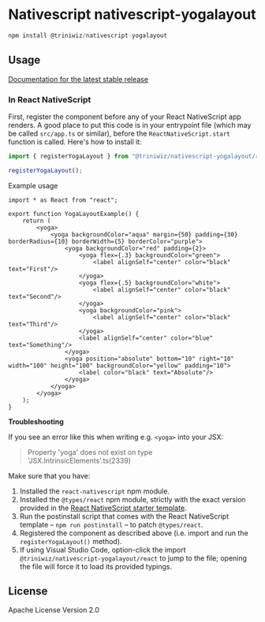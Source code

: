 # Nativescript nativescript-yogalayout

```javascript
npm install @triniwiz/nativescript-yogalayout
```

## Usage

[Documentation for the latest stable release](https://triniwiz.github.io/nativescript-plugins/api-reference/yogalayout.html)

### In React NativeScript

First, register the component before any of your React NativeScript app renders. A good place to put this code is in your entrypoint file (which may be called `src/app.ts` or similar), before the `ReactNativeScript.start` function is called. Here's how to install it:

```ts
import { registerYogaLayout } from "@triniwiz/nativescript-yogalayout/react";

registerYogaLayout();
```

Example usage

```tsx
import * as React from "react";

export function YogaLayoutExample() {
    return (
        <yoga>
            <yoga backgroundColor="aqua" margin={50} padding={30} borderRadius={10} borderWidth={5} borderColor="purple">
                <yoga backgroundColor="red" padding={2}>
                    <yoga flex={.3} backgroundColor="green">
                        <label alignSelf="center" color="black" text="First"/>
                    </yoga>
                    <yoga flex={.5} backgroundColor="white">
                        <label alignSelf="center" color="black" text="Second"/>
                    </yoga>
                    <yoga backgroundColor="pink">
                        <label alignSelf="center" color="black" text="Third"/>
                    </yoga>
                    <label alignSelf="center" color="blue" text="Something"/>
                </yoga>
                <yoga position="absolute" bottom="10" right="10" width="100" height="100" backgroundColor="yellow" padding="10">
                    <label color="black" text="Absolute"/>
                </yoga>
            </yoga>
        </yoga>
    );
}
```

**Troubleshooting**

If you see an error like this when writing e.g. `<yoga>` into your JSX:

> Property 'yoga' does not exist on type 'JSX.IntrinsicElements'.ts(2339)

Make sure that you have:

1. Installed the `react-nativescript` npm module.
2. Installed the `@types/react` npm module, strictly with the exact version provided in the [React NativeScript starter template](https://github.com/NativeScript/nativescript-app-templates/tree/master/packages/template-blank-react).
3. Run the postinstall script that comes with the React NativeScript template – `npm run postinstall` – to patch `@types/react`.
4. Registered the component as described above (i.e. import and run the `registerYogaLayout()` method).
5. If using Visual Studio Code, option-click the import `@triniwiz/nativescript-yogalayout/react` to jump to the file; opening the file will force it to load its provided typings.


## License

Apache License Version 2.0
